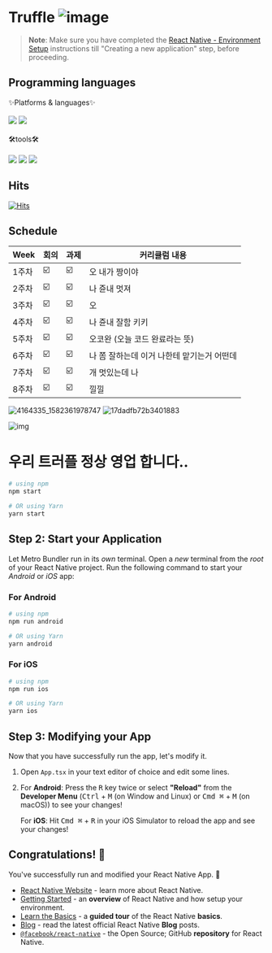 # Truffle ![image](https://github.com/Youth-Project/Truffle/assets/97874131/0789ea77-1144-4f72-bcb2-9a9445698125)


>**Note**: Make sure you have completed the [React Native - Environment Setup](https://reactnative.dev/docs/environment-setup) instructions till "Creating a new application" step, before proceeding.

## Programming languages
<div>
   ✨Platforms & languages✨
   <br/>
   <br/>
<img src="https://img.shields.io/badge/JS-F7DF1E?style=for-the-badge&logo=Javascript&logoColor=white">
<img src="https://img.shields.io/badge/Firebase-FFCA28?style=for-the-badge&logo=Firebase&logoColor=white">
</div>
<div>
   <br/>
   🛠️tools🛠️
   <br/>
   <br/>
<img src="https://img.shields.io/badge/VScode-007ACC?style=for-the-badge&logo=VisualStudioCode&logoColor=white">
<img src="https://img.shields.io/badge/RN-61DAFB?style=for-the-badge&logo=React&logoColor=white">
<img src="https://img.shields.io/badge/Github-181717?style=for-the-badge&logo=github&logoColor=white">
</div>

## Hits
[![Hits](https://hits.seeyoufarm.com/api/count/incr/badge.svg?url=https%3A%2F%2Fgithub.com%2FYouth-Project%2FTruffle%2Fblob%2Fmain%2FREADME.md&count_bg=%234A18B2&title_bg=%23555555&icon=deno.svg&icon_color=%23E7E7E7&title=%EB%82%B4%EA%BA%BC+%EB%B3%B4%EB%9F%AC+%EC%98%A8%EC%82%AC%EB%9E%8C%E3%85%8B%E3%85%8B&edge_flat=false)](https://hits.seeyoufarm.com)


## Schedule
| Week | 회의 | 과제 |커리큘럼 내용 |
| ------ | -- | -- |----------- |
| 1주차 | ☑️ | ☑️ | 오 내가 짱이야 |
| 2주차 | ☑️ | ☑️ | 나 쥰내 멋져 |
| 3주차 | ☑️ | ☑️ | 오 |
| 4주차 | ☑️ | ☑️ | 나 쥰내 잘함 키키 |
| 5주차 | ☑️ | ☑️ | 오코완 (오늘 코드 완료라는 뜻) |
| 6주차 | ☑️ | ☑️ | 나 쫌 잘하는데 이거 나한테 맡기는거 어떤데  |
| 7주차 | ☑️ | ☑️ | 개 멋있는데 나  |
| 8주차 | ☑️ | ☑️ | 낄낄 |

![4164335_1582361978747](https://github.com/Youth-Project/Truffle/assets/97874131/b9ba6d09-c2fd-4be2-86ab-de5b2374dbe3)
![17dadfb72b3401883](https://github.com/Youth-Project/Truffle/assets/97874131/a1da18b1-8934-4092-9eee-8e2e4b6c2cba)

![img](https://github.com/Youth-Project/Truffle/assets/97874131/fbdfcf2a-97f8-45f4-92fd-10265d14374a)

# 우리 트러플 정상 영업 합니다..

```bash
# using npm
npm start

# OR using Yarn
yarn start
```

## Step 2: Start your Application

Let Metro Bundler run in its _own_ terminal. Open a _new_ terminal from the _root_ of your React Native project. Run the following command to start your _Android_ or _iOS_ app:

### For Android

```bash
# using npm
npm run android

# OR using Yarn
yarn android
```

### For iOS

```bash
# using npm
npm run ios

# OR using Yarn
yarn ios
```


## Step 3: Modifying your App

Now that you have successfully run the app, let's modify it.

1. Open `App.tsx` in your text editor of choice and edit some lines.
2. For **Android**: Press the <kbd>R</kbd> key twice or select **"Reload"** from the **Developer Menu** (<kbd>Ctrl</kbd> + <kbd>M</kbd> (on Window and Linux) or <kbd>Cmd ⌘</kbd> + <kbd>M</kbd> (on macOS)) to see your changes!

   For **iOS**: Hit <kbd>Cmd ⌘</kbd> + <kbd>R</kbd> in your iOS Simulator to reload the app and see your changes!

## Congratulations! :tada:

You've successfully run and modified your React Native App. :partying_face:


- [React Native Website](https://reactnative.dev) - learn more about React Native.
- [Getting Started](https://reactnative.dev/docs/environment-setup) - an **overview** of React Native and how setup your environment.
- [Learn the Basics](https://reactnative.dev/docs/getting-started) - a **guided tour** of the React Native **basics**.
- [Blog](https://reactnative.dev/blog) - read the latest official React Native **Blog** posts.
- [`@facebook/react-native`](https://github.com/facebook/react-native) - the Open Source; GitHub **repository** for React Native.
